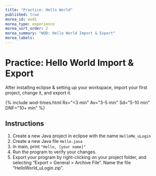 ```yaml
---
title: "Practice: Hello World"
published: true
morea_id: wod1
morea_type: experience
morea_sort_order: 2
morea_summary: "WOD: Hello World Import & Export"
morea_labels:
---
```


# Practice: Hello World Import & Export

After installing eclipse & setting up your workspace, import your first project, change it, and export it.

{% include wod-times.html Rx="<3 min" Av="3-5 min" Sd="5-10 min" DNF="10+ min" %}

## Instructions

1. Create a new Java project in eclipse with the name `HelloMe_uLogin`
2. Create a new Java file `Hello.java`
3. In main, print `"Hello, [your name]"`
2. Run the program to verify your changes.
3. Export your program by right-clicking on your project folder, and selecting “Export > General > Archive File”. Name the file “HelloWorld_uLogin.zip”.

<!--1. *Start your timer*-->
<!--1. Download [HelloWorld.zip](HelloWorld.zip)
1. Open Eclipse and go to File > Import > General > Existing Projects into Workspace
1. Select archive file, hit “Browse”, and select the HelloWorld.zip file you just downloaded
    - If you (or your computer) has unzipped the project, select "root directory" instead and browse to the folder.
1. Double-click the project folder, the src folder, and then the default package. You should now see a class file, HelloWorld.java.
1. To run the program:
    -  Click on the green play button at the top of the screen **OR**
    - Right-click name.java class and select “Run As > Java Application”
1. Rename the project so that it is "HelloWorld_uLogin" by right-clicking on the project and selecting "Refactor > Rename"
1. Change the program so that instead of displaying "Hello, World!" it says hello to you.-->



<!--1. *Stop your timer*-->



<!--## Demonstration

Once you've finished doing the HW a single time, watch me do it:

{% include youtube.html id="lbh5q9Lj-As" %}

{% include wod-warning.html %}-->